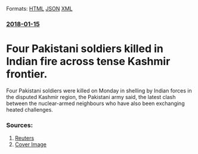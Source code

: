 
Formats: [HTML](/news/2018/01/15/four-pakistani-soldiers-killed-in-indian-fire-across-tense-kashmir-frontier.html)  [JSON](/news/2018/01/15/four-pakistani-soldiers-killed-in-indian-fire-across-tense-kashmir-frontier.json)  [XML](/news/2018/01/15/four-pakistani-soldiers-killed-in-indian-fire-across-tense-kashmir-frontier.xml)  

### [2018-01-15](/news/2018/01/15/index.md)

# Four Pakistani soldiers killed in Indian fire across tense Kashmir frontier. 

Four Pakistani soldiers were killed on Monday in shelling by Indian forces in the disputed Kashmir region, the Pakistani army said, the latest clash between the nuclear-armed neighbours who have also been exchanging heated challenges.


### Sources:

1. [Reuters](https://in.reuters.com/article/pakistan-india/four-pakistani-soldiers-killed-in-indian-fire-across-tense-kashmir-frontier-idINKBN1F4129)
1. [Cover Image](https://s4.reutersmedia.net/resources_v2/images/rcom-default.png)
